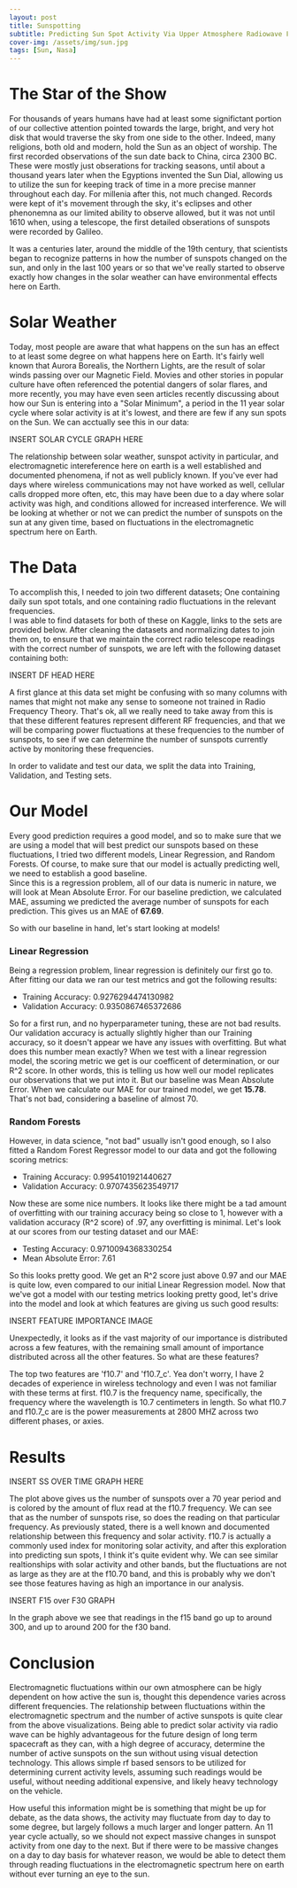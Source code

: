 ```yaml
---
layout: post
title: Sunspotting
subtitle: Predicting Sun Spot Activity Via Upper Atmosphere Radiowave Fluctuations
cover-img: /assets/img/sun.jpg
tags: [Sun, Nasa]
---
```


# The Star of the Show

For thousands of years humans have had at least some significtant portion of our collective attention pointed towards the large, bright, and very hot disk
that would traverse the sky from one side to the other.  Indeed, many religions, both old and modern, hold the Sun as an object of worship.  The first recorded
observations of the sun date back to China, circa 2300 BC.  These were mostly just obserations for tracking seasons, until about a thousand years later when the 
Egyptions invented the Sun Dial, allowing us to utilize the sun for keeping track of time in a more precise manner throughout each day.  For millenia after this, 
not much changed.  Records were kept of it's movement through the sky, it's eclipses and other phenonemna as our limited ability to observe allowed, but it was 
not until 1610 when, using a telescope, the first detailed obserations of sunspots were recorded by Galileo.  

It was a centuries later, around the middle of the 19th century, that scientists began to recognize patterns in how the number of sunspots changed on the sun, 
and only in the last 100 years or so that we've really started to observe exactly how changes in the solar weather can have environmental effects here on Earth.

# Solar Weather

Today, most people are aware that what happens on the sun has an effect to at least some degree on what happens here on Earth.  It's fairly well known that Aurora 
Borealis, the Northern Lights, are the result of solar winds passing over our Magnetic Field.  Movies and other stories in popular culture have often referenced the 
potential dangers of solar flares, and more recently, you may have even seen articles recently discussing about how our Sun is entering into a "Solar Minimum", a 
period in the 11 year solar cycle where solar activity is at it's lowest, and there are few if any sun spots on the Sun.  We can acctually see this in our data:

INSERT SOLAR CYCLE GRAPH HERE

The relationship between solar weather, sunspot activity in particular, and electromagnetic intereference here on earth is a well established and documented 
phenomena, if not as well publicly known.  If you've ever had days where wireless communications may not have worked as well, cellular calls dropped more often, etc, 
this may have been due to a day where solar activity was high, and conditions allowed for increased interference.  We will be looking at whether or not we can predict
the number of sunspots on the sun at any given time, based on fluctuations in the electromagnetic spectrum here on Earth.  

# The Data

To accomplish this, I needed to join two different datasets; One containing daily sun spot totals, and one containing radio fluctuations in the relevant frequencies.  
I was able to find datasets for both of these on Kaggle, links to the sets are provided below.  After cleaning the datasets and normalizing dates to join them on, 
to ensure that we maintain the correct radio telescope readings with the correct number of sunspots, we are left with the following dataset containing both:

INSERT DF HEAD HERE

A first glance at this data set might be confusing with so many columns with names that might not make any sense to someone not trained in Radio Frequency Theory.  That's ok, all we really 
need to take away from this is that these different features represent different RF frequencies, and that we will be comparing power fluctuations at these 
frequencies to the number of sunspots, to see if we can determine the number of sunspots currently active by monitoring these frequencies.  

In order to validate and test our data, we split the data into Training, Validation, and Testing sets.

# Our Model

Every good prediction requires a good model, and so to make sure that we are using a model that will best predict our sunspots based on these fluctuations, I tried 
two different models, Linear Regression, and Random Forests.  Of course, to make sure that our model is actually predicting well, we need to establish a good baseline.  
Since this is a regression problem, all of our data is numeric in nature, we will look at Mean Absolute Error.  For our baseline prediction, we calculated MAE, 
assuming we predicted the average number of sunspots for each prediction.  This gives us an MAE of **67.69**.

So with our baseline in hand, let's start looking at models!

### Linear Regression

Being a regression problem, linear regression is definitely our first go to.  After fitting our data we ran our test metrics and got the following results:
- Training Accuracy:  0.9276294474130982
- Validation Accuracy:  0.9350867465372686

So for a first run, and no hyperparameter tuning, these are not bad results.  Our validation accuracy is actually slightly higher than our Training accuracy,
so it doesn't appear we have any issues with overfitting.  But what does this number mean exactly?  When we test with a linear regression model, the scoring metric
we get is our coefficent of determination, or our R^2 score.  In other words, this is telling us how well our model replicates our observations that we put into it.
But our baseline was Mean Absolute Error.  When we calculate our MAE for our trained model, we get **15.78**.  That's not bad, considering a baseline of almost 70.

### Random Forests

However, in data science, "not bad" usually isn't good enough, so I also fitted a Random Forest Regressor model to our data and got the following scoring metrics:
- Training Accuracy:  0.9954101921440627
- Validation Accuracy:  0.9707435623549717

Now these are some nice numbers. It looks like there might be a tad amount of overfitting with our training accuracy being so close to 1, however with a validation 
accuracy (R^2 score) of .97, any overfitting is minimal.  Let's look at our scores from our testing dataset and our MAE:
- Testing Accuracy:  0.9710094368330254
- Mean Absolute Error:  7.61

So this looks pretty good.  We get an R^2 score just above 0.97 and our MAE is quite low, even compared to our initial Linear Regression model.  Now that we've
got a model with our testing metrics looking pretty good, let's drive into the model and look at which features are giving us such good results:

INSERT FEATURE IMPORTANCE IMAGE

Unexpectedly, it looks as if the vast majority of our importance is distributed across a few features, with the remaining small amount of importance distributed 
across all the other features.  So what are these features? 

The top two features are 'f10.7' and 'f10.7_c'.  Yea don't worry, I have 2 decades of experience in wireless technology and even I was not familiar with these terms
at first.  f10.7 is the frequency name, specifically, the frequency where the wavelength is 10.7 centimeters in length.  So what f10.7 and f10.7_c are is the 
power measurements at 2800 MHZ across two different phases, or axies.  

# Results

INSERT SS OVER TIME GRAPH HERE

The plot above gives us the number of sunspots over a 70 year period and is colored by the amount of flux read at the f10.7 frequency.  We can see that as the number
of sunspots rise, so does the reading on that particular frequency.  As previously stated, there is a well known and documented relationship between this frequency and solar activity.  f10.7
is actually a commonly used index for monitoring solar activity, and after this exploration into predicting sun spots, I think it's quite evident why.  We can see similar
realtionships with solar activity and other bands, but the fluctuations are not as large as they are at the f10.70 band, and this is probably why we don't see those features
having as high an importance in our analysis.  

INSERT F15 over F30 GRAPH

In the graph above we see that readings in the f15 band go up to around 300, and up to around 200 for the f30 band.  

# Conclusion

Electromagnetic fluctuations within our own atmosphere can be higly dependent on how active the sun is, thought this dependence varies across different frequencies.  The relationship between fluctuations within the electromagnetic
spectrum and the number of active sunspots is quite clear from the above visualizations.  Being able to predict solar activity via radio wave can be highly advantageous 
for the future design of long term spacecraft as they can, with a high degree of accuracy, determine the number of active sunspots on the sun without using visual
detection technology.  This allows simple rf based sensors to be utilized for determining current activity levels, assuming such readings would be useful, without needing
additional expensive, and likely heavy technology on the vehicle.  

How useful this information might be is something that might be up for debate, as the data shows, the activity may fluctuate from day to day to some degree, but largely 
follows a much larger and longer pattern.  An 11 year cycle actually, so we should not expect massive changes in sunspot activity from one day to the next.  But if there
were to be massive changes on a day to day basis for whatever reason, we would be able to detect them through reading fluctuations in the electromagnetic spectrum 
here on earth without ever turning an eye to the sun.  
